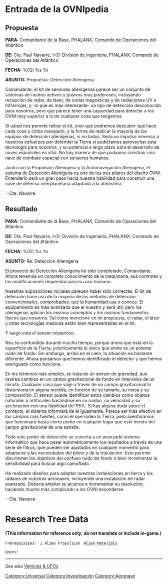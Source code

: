 # Entrada de la OVNIpedia

## Propuesta

**PARA:** Comandante de la Base, PHALANX, Comando de Operaciones del
Atlántico

**DE:** Cte. Paul Navarre, I+D: División de Ingeniería, PHALANX, Comando
de Operaciones del Atlántico

**FECHA:** %02i %s %i

**ASUNTO:** Propuesta: Detección Alienígena

Comandante, el kit de sensores alienígenas parece ser un conjunto de
sistemas de rastreo activos y pasivos muy poderosos, incluyendo
recepción de radar, de láser, de ondas magnéticas y de radiaciones UV e
Infrarrojas, y -lo que es más interesante- un tipo de detección
desconocido para nosotros, pero que parece tener una capacidad para
detectar a los OVNI muy superior a la de cualquier cosa que tengamos.

Si usted nos permite retirar el kit, creo que podremos descubrir qué
hace cada cosa y cómo manejarlo, y la forma de replicar la mayoría de
los equipos de detección alienígenas, si no todos. Sería un impulso
inmenso a nuestros esfuerzos por defender la Tierra si pudiéramos
aprovechar esta tecnología para nosotros, y su potencial a largo plazo
para el desarrollo de naves espaciales es vital. No hay manera de que
podamos construir una nave de combate espacial con sensores humanos.

Junto con la Propulsión Alienígena y la Astronavegación Alienígena, el
sistema de Detección Alienígena es uno de los tres pilares del diseño
OVNI. Entenderlo será un gran paso hacia nuestra habilidad para
construir una nave de defensa interplanetaria adaptada a la atmósfera.

--Cte. Navarre

## Resultado

**PARA:** Comandante de la Base, PHALANX, Comando de Operaciones del
Atlántico

**DE:** Cte. Paul Navarre, I+D: División de Ingeniería, PHALANX, Comando
de Operaciones del Atlántico

**FECHA:** %02i %s %i

**ASUNTO:** Re: Detección Alienígena

El proyecto de Detección Alienígena ha sido completado, Comandante.
Ahora tenemos un completo conocimiento de la maquinaria, sus controles y
las modificaciones requeridas para su uso humano.

Nuestras suposiciones iniciales parecen haber sido correctas. El kit de
detección hace uso de la mayoría de los métodos de detección
convencionales, comprobados, que la humanidad usa o conoce. El
equipamiento es más avanzado que el nuestro y será útil, pero los
alienígenas aplican los mismos conceptos y los mismos fundamentos
físicos que nosotros. Tal como mencioné en mi propuesta, el radar, el
láser y otras tecnologías maduras están bien representadas en el kit.

Y luego está el sensor misterioso.

Nos ha confundido durante mucho tiempo, porque ahora que está en la
superficie de la Tierra, prácticamente lo único que emite es un potente
ruido de fondo. Sin embargo, arriba en el cielo, la situación es
bastante diferente. Ahora pensamos que hemos identificado el detector y
que hemos averiguado cómo funciona.

En los términos más simples, se trata de un sensor de gravedad, que
rastrea cambios en un campo gravitacional de fondo en intervalos de un
minuto. Cualquier cosa que viaje a través de un campo gravitacional lo
distorsiona en alguna medida, en función de su tamaño, su masa y su
composición. El sensor puede identificar estos cambios como objetos
naturales o artificiales basándose en su rumbo, su velocidad y su
aceleración con una fiabilidad del 95%. Si hay alguna duda sobre el
contacto, el sistema informará de él igualmente. Parece ser más efectivo
en los campos más fuertes, como el que rodea la Tierra, pero aventuramos
que funcionará hasta cierto punto en cualquier lugar que esté dentro del
campo gravitacional de una estrella.

Todo este poder de detección se conecta a un avanzado sistema
informático que hace pasar automáticamente los resultados a través de
una serie de filtros, que pueden ser ajustados en cualquier momento para
adaptarse a las necesidades del piloto y de la tripulación. Esto permite
discriminar los objetivos del confuso ruido de fondo o bien incrementar
la sensibilidad para buscar algo camuflado.

He realizado diseños para adaptar nuestras instalaciones en tierra y los
radares de nuestras aeronaves, incluyendo una instalación de radar
avanzado. Debería ampliar su alcance e incrementar su resolución,
haciendo mucho más complicado a los OVNI esconderse.

--Cte. Navarre

# Research Tree Data

**(This information for reference only; do not translate or include
in-game.)**

*`Prerequisites:`*
` 1 Alien Propulsion`
` `[`Alien Materials`](Research/Alien_Materials "wikilink")

*`Opens:`*

------------------------------------------------------------------------

See also [Vehicles & UFOs](Vehicles_&_UFOs "wikilink")

[Category:Universal](Category:Universal "wikilink")
[Category:Investigación](Category:Investigación "wikilink")
[Category:Aeronave](Category:Aeronave "wikilink")